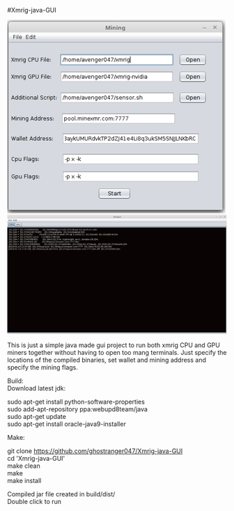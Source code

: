 #Xmrig-java-GUI  


![Alt text](screen/Main.png "Main Window") ![Alt text](screen/Term.png "Terminal Window")  

This is just a simple java made gui project to run both xmrig CPU and GPU miners together without having to open too mang terminals. Just specify the locations of the compiled binaries, set wallet and mining address and specify the mining flags.

Build:  
Download latest jdk:  

sudo apt-get install python-software-properties  
sudo add-apt-repository ppa:webupd8team/java  
sudo apt-get update  
sudo apt-get install oracle-java9-installer  

Make:  

git clone https://github.com/ghostranger047/Xmrig-java-GUI  
cd 'Xmrig-java-GUI'  
make clean  
make  
make install  

Compiled jar file created in build/dist/  
Double click to run  
